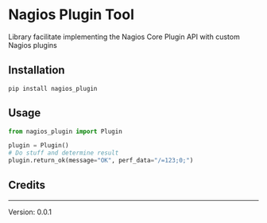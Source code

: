 # Nagios Plugin Tool

Library facilitate implementing the Nagios Core Plugin API with custom Nagios plugins

## Installation

```
pip install nagios_plugin
```

## Usage 

```python 
from nagios_plugin import Plugin

plugin = Plugin()
# Do stuff and determine result
plugin.return_ok(message="OK", perf_data="/=123;0;")
```

## Credits



---
Version: 0.0.1